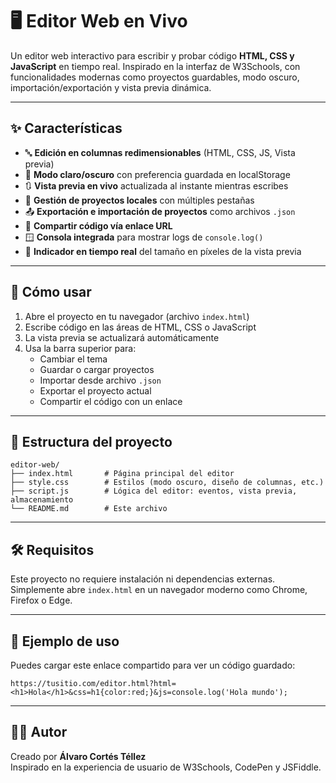 # 🖥️ Editor Web en Vivo

Un editor web interactivo para escribir y probar código **HTML, CSS y JavaScript** en tiempo real. Inspirado en la interfaz de W3Schools, con funcionalidades modernas como proyectos guardables, modo oscuro, importación/exportación y vista previa dinámica.

---

## ✨ Características

- 🔤 **Edición en columnas redimensionables** (HTML, CSS, JS, Vista previa)
- 🌙 **Modo claro/oscuro** con preferencia guardada en localStorage
- 🔃 **Vista previa en vivo** actualizada al instante mientras escribes
- 💾 **Gestión de proyectos locales** con múltiples pestañas
- 📤 **Exportación e importación de proyectos** como archivos `.json`
- 🔗 **Compartir código vía enlace URL**
- 🪟 **Consola integrada** para mostrar logs de `console.log()`
- 📏 **Indicador en tiempo real** del tamaño en píxeles de la vista previa

---

## 🚀 Cómo usar

1. Abre el proyecto en tu navegador (archivo `index.html`)
2. Escribe código en las áreas de HTML, CSS o JavaScript
3. La vista previa se actualizará automáticamente
4. Usa la barra superior para:
   - Cambiar el tema
   - Guardar o cargar proyectos
   - Importar desde archivo `.json`
   - Exportar el proyecto actual
   - Compartir el código con un enlace

---

## 📁 Estructura del proyecto

```
editor-web/
├── index.html       # Página principal del editor
├── style.css        # Estilos (modo oscuro, diseño de columnas, etc.)
├── script.js        # Lógica del editor: eventos, vista previa, almacenamiento
└── README.md        # Este archivo
```

---

## 🛠️ Requisitos

Este proyecto no requiere instalación ni dependencias externas. Simplemente abre `index.html` en un navegador moderno como Chrome, Firefox o Edge.

---

## 📎 Ejemplo de uso

Puedes cargar este enlace compartido para ver un código guardado:

```
https://tusitio.com/editor.html?html=<h1>Hola</h1>&css=h1{color:red;}&js=console.log('Hola mundo');
```

---

## 🧑‍💻 Autor

Creado por **Álvaro Cortés Téllez**  
Inspirado en la experiencia de usuario de W3Schools, CodePen y JSFiddle.
